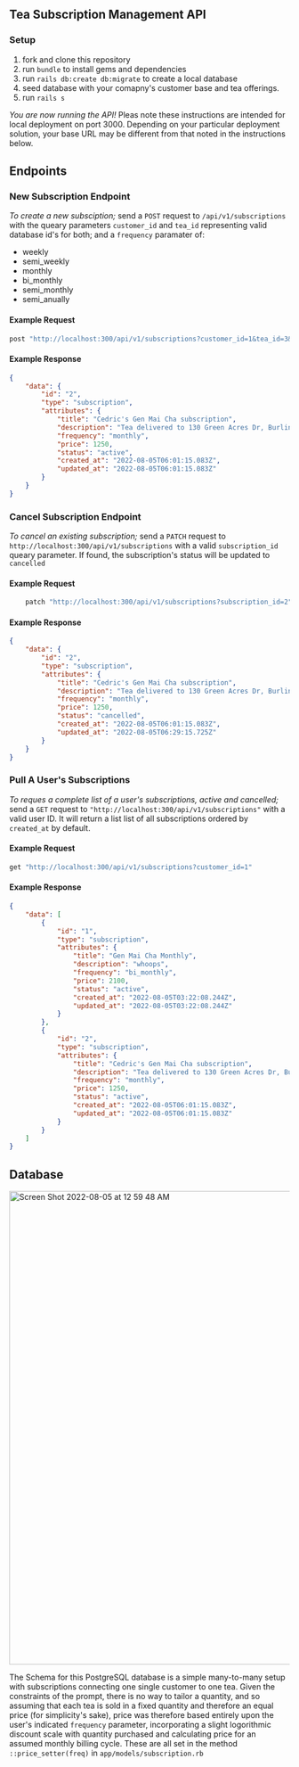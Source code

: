 ## Tea Subscription Management API

### Setup

1. fork and clone this repository
1. run `bundle` to install gems and dependencies 
1. run `rails db:create db:migrate` to create a local database
1. seed database with your comapny's customer base and tea offerings. 
1. run `rails s` 

*You are now running the API!* Pleas note these instructions are intended for local deployment on port 3000. Depending on your particular deployment solution, your base URL may be different from that noted in the instructions below.

## Endpoints

### New Subscription Endpoint

*To create a new subsciption;* send a `POST` request to `/api/v1/subscriptions` with the queary parameters `customer_id` and `tea_id` representing valid database id's for both; and a `frequency` paramater of:
* weekly
* semi_weekly
* monthly
* bi_monthly
* semi_monthly
* semi_anually

#### Example Request 

```ruby
post "http://localhost:300/api/v1/subscriptions?customer_id=1&tea_id=3&frequency=monthly"
```

#### Example Response

```json
{
    "data": {
        "id": "2",
        "type": "subscription",
        "attributes": {
            "title": "Cedric's Gen Mai Cha subscription",
            "description": "Tea delivered to 130 Green Acres Dr, Burlington, VT, 05401",
            "frequency": "monthly",
            "price": 1250,
            "status": "active",
            "created_at": "2022-08-05T06:01:15.083Z",
            "updated_at": "2022-08-05T06:01:15.083Z"
        }
    }
}
```

### Cancel Subscription Endpoint

*To cancel an existing subscription;* send a `PATCH` request to `http://localhost:300/api/v1/subscriptions` with a valid `subscription_id` queary parameter. If found, the subscription's status will be updated to `cancelled`

#### Example Request

```ruby
    patch "http://localhost:300/api/v1/subscriptions?subscription_id=2"
```

#### Example Response

```json
{
    "data": {
        "id": "2",
        "type": "subscription",
        "attributes": {
            "title": "Cedric's Gen Mai Cha subscription",
            "description": "Tea delivered to 130 Green Acres Dr, Burlington, VT, 05401",
            "frequency": "monthly",
            "price": 1250,
            "status": "cancelled",
            "created_at": "2022-08-05T06:01:15.083Z",
            "updated_at": "2022-08-05T06:29:15.725Z"
        }
    }
}
```

### Pull A User's Subscriptions

*To reques a complete list of a user's subscriptions, active and cancelled;* send a `GET` request to `"http://localhost:300/api/v1/subscriptions"` with a valid user ID. It will return a list list of all subscriptions ordered by `created_at` by default. 

#### Example Request

```ruby
get "http://localhost:300/api/v1/subscriptions?customer_id=1"
```

#### Example Response

```json
{
    "data": [
        {
            "id": "1",
            "type": "subscription",
            "attributes": {
                "title": "Gen Mai Cha Monthly",
                "description": "whoops",
                "frequency": "bi_monthly",
                "price": 2100,
                "status": "active",
                "created_at": "2022-08-05T03:22:08.244Z",
                "updated_at": "2022-08-05T03:22:08.244Z"
            }
        },
        {
            "id": "2",
            "type": "subscription",
            "attributes": {
                "title": "Cedric's Gen Mai Cha subscription",
                "description": "Tea delivered to 130 Green Acres Dr, Burlington, VT, 05401",
                "frequency": "monthly",
                "price": 1250,
                "status": "active",
                "created_at": "2022-08-05T06:01:15.083Z",
                "updated_at": "2022-08-05T06:01:15.083Z"
            }
        }
    ]
}
```

## Database 

<img width="850" alt="Screen Shot 2022-08-05 at 12 59 48 AM" src="https://user-images.githubusercontent.com/70451678/183022267-c31a5599-29eb-4c92-81a0-01891cbd2c87.png">


The Schema for this PostgreSQL database is a simple many-to-many setup with subscriptions connecting one single customer to one tea. Given the constraints of the prompt, there is no way to tailor a quantity, and so assuming that each tea is sold in a fixed quantity and therefore an equal price (for simplicity's sake), price was therefore based entirely upon the user's indicated `frequency` parameter, incorporating a slight logorithmic discount scale with quantity purchased and calculating price for an assumed monthly billing cycle. These are all set in the method `::price_setter(freq)` in  `app/models/subscription.rb`
